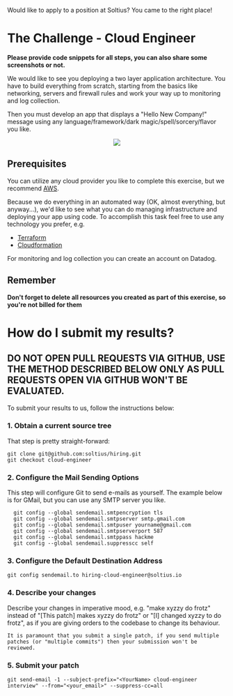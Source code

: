Would like to apply to a position at Soltius? You came to the right place!

# The Challenge - Cloud Engineer

**Please provide code snippets for all steps, you can also share some screenshots or not.**

We would like to see you deploying a two layer application architecture. You have to build everything from scratch, starting from the basics like networking, servers and firewall rules and work your way up to monitoring and log collection.

Then you must develop an app that displays a "Hello New Company!" message using any language/framework/dark magic/spell/sorcery/flavor you like.

<p align="center">
  <img src="https://raw.githubusercontent.com/soltius/hiring/cloud-engineer/twolayers.png">
</p>

## Prerequisites

You can utilize any cloud provider you like to complete this exercise, but we recommend [AWS](http://aws.amazon.com).

Because we do everything in an automated way (OK, almost everything, but anyway...), we'd like to see what you can do managing infrastructure and deploying your app using code. To accomplish this task feel free to use any technology you prefer, e.g.

- [Terraform](https://terraform.io)
- [Cloudformation](https://aws.amazon.com/cloudformation/)

For monitoring and log collection you can create an account on Datadog.

## Remember

**Don't forget to delete all resources you created as part of this exercise, so you're not billed for them**

# How do I submit my results?

## DO NOT OPEN PULL REQUESTS VIA GITHUB, USE THE METHOD DESCRIBED BELOW ONLY AS PULL REQUESTS OPEN VIA GITHUB WON'T BE EVALUATED.

To submit your results to us, follow the instructions below:

### 1. Obtain a current source tree

That step is pretty straight-forward:

```
git clone git@github.com:soltius/hiring.git
git checkout cloud-engineer
```

### 2. Configure the Mail Sending Options

This step will configure Git to send e-mails as yourself. The example below is for GMail, but you can use any SMTP server you like.

```
  git config --global sendemail.smtpencryption tls
  git config --global sendemail.smtpserver smtp.gmail.com
  git config --global sendemail.smtpuser yourname@gmail.com
  git config --global sendemail.smtpserverport 587
  git config --global sendemail.smtppass hackme
  git config --global sendemail.suppresscc self
```

### 3. Configure the Default Destination Address

`git config sendemail.to hiring-cloud-engineer@soltius.io`

### 4. Describe your changes

Describe your changes in imperative mood, e.g. "make xyzzy do frotz" instead of "[This patch] makes xyzzy do frotz" or "[I] changed xyzzy to do frotz", as if you are giving orders to the codebase to change its behaviour.

`It is paramount that you submit a single patch, if you send multiple patches (or "multiple commits") then your submission won't be reviewed.`

### 5. Submit your patch

`git send-email -1 --subject-prefix="<YourName> cloud-engineer interview" --from="<your_email>" --suppress-cc=all`
